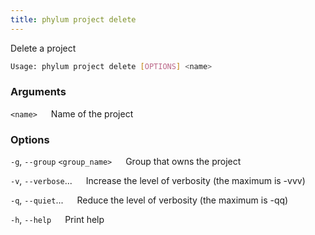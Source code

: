 ```yaml
---
title: phylum project delete
---
```


Delete a project

```sh
Usage: phylum project delete [OPTIONS] <name>
```

### Arguments

`<name>`
&emsp; Name of the project

### Options

`-g`, `--group` `<group_name>`
&emsp; Group that owns the project

`-v`, `--verbose`...
&emsp; Increase the level of verbosity (the maximum is -vvv)

`-q`, `--quiet`...
&emsp; Reduce the level of verbosity (the maximum is -qq)

`-h`, `--help`
&emsp; Print help
